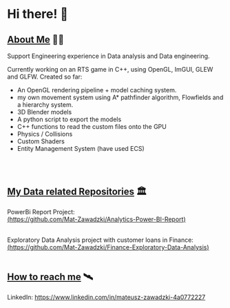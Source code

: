 # Hi there! 👋 
## <ins>About Me</ins> 🏴‍☠️
Support Engineering experience in Data analysis and Data engineering.

Currently working on an RTS game in C++, using OpenGL, ImGUI, GLEW and GLFW. 
Created so far:
  - An OpenGL rendering pipeline + model caching system.
  - my own movement system using A* pathfinder algorithm, Flowfields and a hierarchy system.
  - 3D Blender models 
  - A python script to export the models
  - C++ functions to read the custom files onto the GPU
  - Physics / Collisions
  - Custom Shaders
  - Entity Management System (have used ECS)

<br><br>

## <ins>My Data related Repositories</ins> 🏛️
PowerBi Report Project: \
[(https://github.com/Mat-Zawadzki/Analytics-Power-BI-Report)](https://github.com/Mat-Zawadzki/Analytics-Power-BI-Report)
<br>
<br>

Exploratory Data Analysis project with customer loans in Finance: \
[(https://github.com/Mat-Zawadzki/Finance-Exploratory-Data-Analysis)](https://github.com/Mat-Zawadzki/Finance-Exploratory-Data-Analysis)
<br>
<br>


## <ins>How to reach me</ins> 🛰️
LinkedIn: https://www.linkedin.com/in/mateusz-zawadzki-4a0772227 



<!--
**Mat-Zawadzki/Mat-Zawadzki** is a ✨ _special_ ✨ repository because its `README.md` (this file) appears on your GitHub profile.

Here are some ideas to get you started:

- 🔭 I’m currently working on ...
- 🌱 I’m currently learning ...
- 👯 I’m looking to collaborate on ...
- 🤔 I’m looking for help with ...
- 💬 Ask me about ...
- 📫 How to reach me: ...
- 😄 Pronouns: ...
- ⚡ Fun fact: ...
-->
